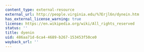 ```yaml
---
content_type: external-resource
external_url: http://people.virginia.edu/%7Erjl6n/dynein.htm
has_external_license_warning: true
license: https://en.wikipedia.org/wiki/All_rights_reserved
status: ''
title: dyenin
uid: 486aa71d-6ca4-4689-b267-153453f50ce0
wayback_url: ''
---
```

